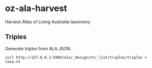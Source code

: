 # oz-ala-harvest
Harvest Atlas of Living Australia taxonomy

## Triples

Generate triples from ALA JSON.

```
curl http://127.0.0.1:5984/ala/_design/nt/_list/triples/triples > taxa.nt
```

